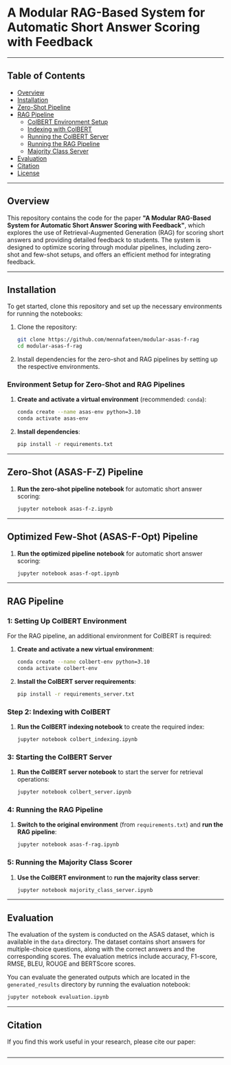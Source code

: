 # A Modular RAG-Based System for Automatic Short Answer Scoring with Feedback

---

## Table of Contents

- [Overview](#overview)
- [Installation](#installation)
- [Zero-Shot Pipeline](#zero-shot-pipeline)
- [RAG Pipeline](#rag-pipeline)
  - [ColBERT Environment Setup](#step-1-set-up-colbert-environment)
  - [Indexing with ColBERT](#step-2-indexing-with-colbert)
  - [Running the ColBERT Server](#step-3-start-the-colbert-server)
  - [Running the RAG Pipeline](#step-4-run-rag-pipeline)
  - [Majority Class Server](#step-5-run-the-majority-class-server)
- [Evaluation](#evaluation)
- [Citation](#citation)
- [License](#license)

---

## Overview

This repository contains the code for the paper **"A Modular RAG-Based System for Automatic Short Answer Scoring with Feedback"**, which explores the use of Retrieval-Augmented Generation (RAG) for scoring short answers and providing detailed feedback to students. The system is designed to optimize scoring through modular pipelines, including zero-shot and few-shot setups, and offers an efficient method for integrating feedback.

---

## Installation

To get started, clone this repository and set up the necessary environments for running the notebooks:

1. Clone the repository:
   ```bash
   git clone https://github.com/mennafateen/modular-asas-f-rag
   cd modular-asas-f-rag
   ```

2. Install dependencies for the zero-shot and RAG pipelines by setting up the respective environments.

### Environment Setup for Zero-Shot and RAG Pipelines

1. **Create and activate a virtual environment** (recommended:  `conda`):
   ```bash
   conda create --name asas-env python=3.10
   conda activate asas-env
   ```
   
2. **Install dependencies**:
   ```bash
   pip install -r requirements.txt
   ```

---

## Zero-Shot (ASAS-F-Z) Pipeline

1. **Run the zero-shot pipeline notebook** for automatic short answer scoring:
   ```bash
   jupyter notebook asas-f-z.ipynb
   ```

---

## Optimized Few-Shot (ASAS-F-Opt) Pipeline

1. **Run the optimized pipeline notebook** for automatic short answer scoring:
   ```bash
   jupyter notebook asas-f-opt.ipynb
   ```

---

## RAG Pipeline

### 1: Setting Up ColBERT Environment

For the RAG pipeline, an additional environment for ColBERT is required:

1. **Create and activate a new virtual environment**:
   ```bash
   conda create --name colbert-env python=3.10
   conda activate colbert-env
   ```

2. **Install the ColBERT server requirements**:
   ```bash
   pip install -r requirements_server.txt
   ```

### Step 2: Indexing with ColBERT

1. **Run the ColBERT indexing notebook** to create the required index:
   ```bash
   jupyter notebook colbert_indexing.ipynb
   ```

###  3: Starting the ColBERT Server

1. **Run the ColBERT server notebook** to start the server for retrieval operations:
   ```bash
   jupyter notebook colbert_server.ipynb
   ```

### 4: Running the RAG Pipeline

1. **Switch to the original environment** (from `requirements.txt`) and **run the RAG pipeline**:
   ```bash
   jupyter notebook asas-f-rag.ipynb
   ```

###  5: Running the Majority Class Scorer

1. **Use the ColBERT environment** to **run the majority class server**:
   ```bash
   jupyter notebook majority_class_server.ipynb
   ```

---
## Evaluation

The evaluation of the system is conducted on the ASAS dataset, which is available in the `data` directory. The dataset contains short answers for multiple-choice questions, along with the correct answers and the corresponding scores. The evaluation metrics include accuracy, F1-score, RMSE, BLEU, ROUGE and BERTScore scores.

You can evaluate the generated outputs which are located in the `generated_results` directory by running the evaluation notebook:

```bash
jupyter notebook evaluation.ipynb
```

---


## Citation

If you find this work useful in your research, please cite our paper:

```

```

---

